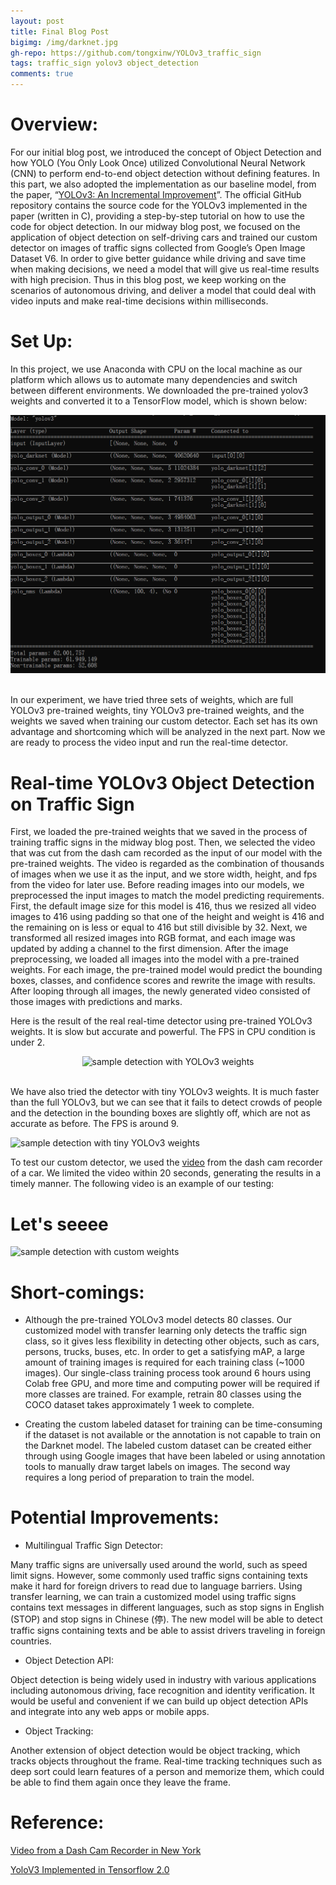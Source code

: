 ```yaml
---
layout: post
title: Final Blog Post
bigimg: /img/darknet.jpg
gh-repo: https://github.com/tongxinw/YOLOv3_traffic_sign
tags: traffic_sign yolov3 object_detection
comments: true
---
```


# Overview:

For our initial blog post, we introduced the concept of Object Detection and how YOLO (You Only Look Once) utilized Convolutional Neural Network (CNN) to perform end-to-end object detection without defining features. In this part, we also adopted the implementation as our baseline model, from the paper, “[YOLOv3: An Incremental Improvement](https://arxiv.org/abs/1804.02767)”. The official GitHub repository contains the source code for the YOLOv3 implemented in the paper (written in C), providing a step-by-step tutorial on how to use the code for object detection. In our midway blog post, we focused on the application of object detection on self-driving cars and trained our custom detector on images of traffic signs collected from Google’s Open Image Dataset V6. In order to give better guidance while driving and save time when making decisions, we need a model that will give us real-time results with high precision. Thus in this blog post, we keep working on the scenarios of autonomous driving, and deliver a model that could deal with video inputs and make real-time decisions within milliseconds.

# Set Up: 

In this project, we use Anaconda with CPU on the local machine as our platform which allows us to automate many dependencies and switch between different environments. We downloaded the pre-trained yolov3 weights and converted it to a TensorFlow model, which is shown below:

<div style="text-align:center;">
  <img src="img/final_model.png" alt="tensorflow model">
</div>
<br/>

In our experiment, we have tried three sets of weights, which are full YOLOv3 pre-trained weights, tiny YOLOv3 pre-trained weights, and the weights we saved when training our custom detector. Each set has its own advantage and shortcoming which will be analyzed in the next part. Now we are ready to process the video input and run the real-time detector.

# Real-time YOLOv3 Object Detection on Traffic Sign

First, we loaded the pre-trained weights that we saved in the process of training traffic signs in the midway blog post. Then, we selected the video that was cut from the dash cam recorded as the input of our model with the pre-trained weights. The video is regarded as the combination of thousands of images when we use it as the input, and we store width, height, and fps from the video for later use. Before reading images into our models, we preprocessed the input images to match the model predicting requirements. First, the default image size for this model is 416, thus we resized all video images to 416 using padding so that one of the height and weight is 416 and the remaining on is less or equal to 416 but still divisible by 32. Next, we transformed all resized images into RGB format, and each image was updated by adding a channel to the first dimension. After the image preprocessing, we loaded all images into the model with a pre-trained weights. For each image, the pre-trained model would predict the bounding boxes, classes, and confidence scores and rewrite the image with results. After looping through all images, the newly generated video consisted of those images with predictions and marks.

Here is the result of the real real-time detector using pre-trained YOLOv3 weights. It is slow but accurate and powerful. The FPS in CPU condition is under 2.

<div style="text-align:center;">
  <img src="img/ezgif.com-video-to-gif-3.gif" alt="sample detection with YOLOv3 weights">
</div>
<br/>

We have also tried the detector with tiny YOLOv3 weights. It is much faster than the full YOLOv3, but we can see that it fails to detect crowds of people and the detection in the bounding boxes are slightly off, which are not as accurate as before. The FPS is around 9.

![sample detection with tiny YOLOv3 weights](img/gif-2.gif)

To test our custom detector, we used the [video](https://m.youtube.com/watch?v=7HaJArMDKgI) from the dash cam recorder of a car. We limited the video within 20 seconds, generating the results in a timely manner. The following video is an example of our testing: 

# Let's seeee

![sample detection with custom weights](img/gif.gif)


# Short-comings:

- Although the pre-trained YOLOv3 model detects 80 classes. Our customized model with transfer learning only detects the traffic sign class, so it gives less flexibility in detecting other objects, such as cars, persons, trucks, buses, etc. In order to get a satisfying mAP, a large amount of training images is required for each training class (~1000 images). Our single-class training process took around 6 hours using Colab free GPU, and more time and computing power will be required if more classes are trained. For example, retrain 80 classes using the COCO dataset takes approximately 1 week to complete. 

- Creating the custom labeled dataset for training can be time-consuming if the dataset is not available or the annotation is not capable to train on the Darknet model. The labeled custom dataset can be created either through using Google images that have been labeled or using annotation tools to manually draw target labels on images. The second way requires a long period of preparation to train the model.


# Potential Improvements:

- Multilingual Traffic Sign Detector: 

Many traffic signs are universally used around the world, such as speed limit signs. However, some commonly used traffic signs containing texts make it hard for foreign drivers to read due to language barriers. Using transfer learning, we can train a customized model using traffic signs contains text messages in different languages, such as stop signs in English (STOP) and stop signs in Chinese (停). The new model will be able to detect traffic signs containing texts and be able to assist drivers traveling in foreign countries. 

- Object Detection API:

Object detection is being widely used in industry with various applications including autonomous driving, face recognition and identity verification. It would be useful and convenient if we can build up object detection APIs and integrate into any web apps or mobile apps.


- Object Tracking:

Another extension of object detection would be object tracking, which tracks objects throughout the frame. Real-time tracking techniques such as deep sort could learn features of a person and memorize them, which could be able to find them again once they leave the frame.


# Reference:

[Video from a Dash Cam Recorder in New York](https://www.youtube.com/watch?v=7HaJArMDKgI&app=desktop)

[YoloV3 Implemented in Tensorflow 2.0](https://github.com/zzh8829/yolov3-tf2)



